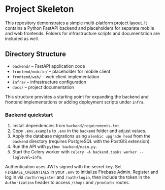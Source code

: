 # Project Skeleton

This repository demonstrates a simple multi-platform project layout. It contains a Python FastAPI backend and placeholders for separate mobile and web frontends. Folders for infrastructure scripts and documentation are included as well.

## Directory Structure

- `backend/` – FastAPI application code
- `frontend/mobile/` – placeholder for mobile client
- `frontend/web/` – web client implementation
- `infra/` – infrastructure configuration
- `docs/` – project documentation

This structure provides a starting point for expanding the backend and frontend implementations or adding deployment scripts under `infra`.

### Backend quickstart
1. Install dependencies from `backend/requirements.txt`.
2. Copy `.env.example` to `.env` in the `backend` folder and adjust values.
3. Apply the database migrations using `alembic upgrade head` from the
   `backend` directory (requires PostgreSQL with the PostGIS extension).
4. Run the API with `python backend/main.py`.
5. Start the Celery worker with `celery -A backend.tasks worker --loglevel=info`.

Authentication uses JWTs signed with the secret key. Set `FIREBASE_CREDENTIALS` in your `.env`
to initialize Firebase Admin. Register and log in via `/auth/register` and `/auth/login`,
then include the token in the `Authorization` header to access `/shops` and `/products` routes.

